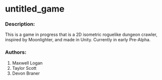 # untitled_game

### Description:
This is a game in progress that is a 2D isometric roguelike dungeon crawler, inspired by Moonlighter, and made in Unity. Currently in early Pre-Alpha.

### Authors:
1. Maxwell Logan
2. Taylor Scott
3. Devon Braner
